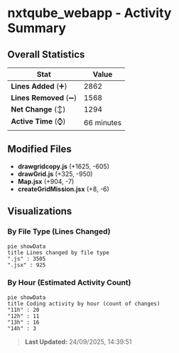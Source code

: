 # nxtqube_webapp - Activity Summary 

## Overall Statistics

| Stat                   | Value                                                             |
| ---------------------- | ----------------------------------------------------------------- |
| **Lines Added** (➕)   | 2862                                          |
| **Lines Removed** (➖) | 1568                                        |
| **Net Change** (↕)    | 1294                |
| **Active Time** (⌚)   | 66 minutes |


## Modified Files
- **drawgridcopy.js** (+1625, -605)
- **drawGrid.js** (+325, -950)
- **Map.jsx** (+904, -7)
- **createGridMission.jsx** (+8, -6)

## Visualizations

### By File Type (Lines Changed)

```mermaid
pie showData
title Lines changed by file type
".js" : 3505
".jsx" : 925
```

### By Hour (Estimated Activity Count)

```mermaid
pie showData
title Coding activity by hour (count of changes)
"11h" : 20
"12h" : 11
"13h" : 16
"14h" : 3
```


> **Last Updated:** 24/09/2025, 14:39:51